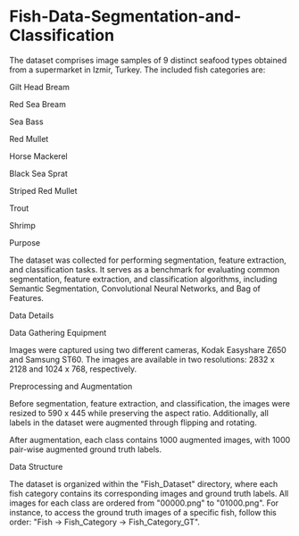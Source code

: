 # Fish-Data-Segmentation-and-Classification

The dataset comprises image samples of 9 distinct seafood types obtained from a supermarket in Izmir, Turkey. The included fish categories are:

Gilt Head Bream

Red Sea Bream

Sea Bass

Red Mullet

Horse Mackerel

Black Sea Sprat

Striped Red Mullet

Trout

Shrimp

Purpose

The dataset was collected for performing segmentation, feature extraction, and classification tasks. It serves as a benchmark for evaluating common segmentation, feature extraction, and classification algorithms, including Semantic Segmentation, Convolutional Neural Networks, and Bag of Features.

Data Details

Data Gathering Equipment

Images were captured using two different cameras, Kodak Easyshare Z650 and Samsung ST60. The images are available in two resolutions: 2832 x 2128 and 1024 x 768, respectively.

Preprocessing and Augmentation

Before segmentation, feature extraction, and classification, the images were resized to 590 x 445 while preserving the aspect ratio. Additionally, all labels in the dataset were augmented through flipping and rotating.

After augmentation, each class contains 1000 augmented images, with 1000 pair-wise augmented ground truth labels.

Data Structure

The dataset is organized within the "Fish_Dataset" directory, where each fish category contains its corresponding images and ground truth labels. All images for each class are ordered from "00000.png" to "01000.png". For instance, to access the ground truth images of a specific fish, follow this order: "Fish -> Fish_Category -> Fish_Category_GT".
